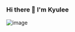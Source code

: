 ### Hi there 👋 I'm Kyulee
![image](https://user-images.githubusercontent.com/132031119/235042647-7762a8f4-0807-4f25-8f06-ce792c71c34d.png)

<!--
**KimKyulee/KimKyulee** is a ✨ _special_ ✨ repository because its `README.md` (this file) appears on your GitHub profile.

### Here are some ideas to get you started:

- 🔭 I’m currently working on K-Digital Training Program
- 🌱 I’m currently learning how to use Github!
- 👯 I’m looking to collaborate on developing App service
- 🤔 I’m looking for help with how to use Github..
- 💬 Ask me about whatever you want
- 📫 How to reach me: Phone) +82 10 3370 3619 E-mail) 1106tina97@gmail.com
- 😄 Pronouns: ...
- ⚡ Fun fact: 
-->
